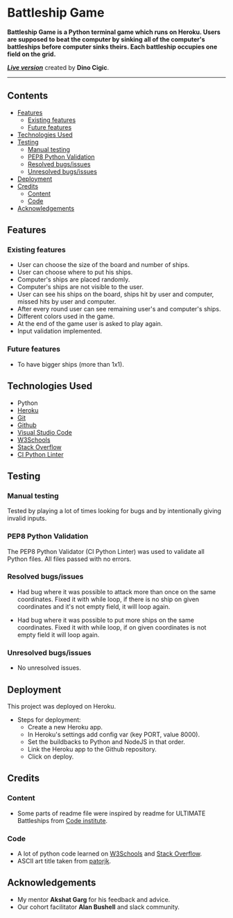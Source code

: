 # Battleship Game

**Battleship Game is a Python terminal game which runs on Heroku. Users are supposed to beat the computer by sinking all of the computer's battleships before computer sinks theirs. Each battleship occupies one field on the grid.**

***[Live version](https://dcigic92-pp3-battleship-game-e0f029a41560.herokuapp.com/)*** created by **Dino Cigic**.

***

## Contents

- [Features](#features)
    - [Existing features](#existing-features)
    - [Future features](#future-features)
- [Technologies Used](#technologies-used)
- [Testing](#testing)
    - [Manual testing](#manual-testing)
    - [PEP8 Python Validation](#pep8-python-validation)
    - [Resolved bugs/issues](#resolved-bugsissues)
    - [Unresolved bugs/issues](#unresolved-bugsissues)
- [Deployment](#deployment)
- [Credits](#credits)
    - [Content](#content)
    - [Code](#code)
- [Acknowledgements](#acknowledgements)

## Features

### Existing features

- User can choose the size of the board and number of ships.
- User can choose where to put his ships.
- Computer's ships are placed randomly.
- Computer's ships are not visible to the user.
- User can see his ships on the board, ships hit by user and computer, missed hits by user and computer.
- After every round user can see remaining user's and computer's ships.
- Different colors used in the game.
- At the end of the game user is asked to play again.
- Input validation implemented.

### Future features

- To have bigger ships (more than 1x1).

## Technologies Used
- Python
- [Heroku](https://heroku.com/)
- [Git](https://git-scm.com/)
- [Github](https://github.com/)
- [Visual Studio Code](https://code.visualstudio.com/)
- [W3Schools](https://www.w3schools.com/)
- [Stack Overflow](https://stackoverflow.com/)
- [CI Python Linter](https://pep8ci.herokuapp.com/)

## Testing

### Manual testing
Tested by playing a lot of times looking for bugs and by intentionally giving invalid inputs.

### PEP8 Python Validation
The PEP8 Python Validator (CI Python Linter) was used to validate all Python files. All files passed with no errors.

### Resolved bugs/issues

- Had bug where it was possible to attack more than once on the same coordinates. Fixed it with while loop, if there is no ship on given coordinates and it's not empty field, it will loop again.

- Had bug where it was possible to put more ships on the same coordinates. Fixed it with while loop, if on given coordinates is not empty field it will loop again.

### Unresolved bugs/issues

- No unresolved issues.

## Deployment

This project was deployed on Heroku.

- Steps for deployment:
    - Create a new Heroku app.
    - In Heroku's settings add config var (key PORT, value 8000).
    - Set the buildbacks to Python and NodeJS in that order.
    - Link the Heroku app to the Github repository.
    - Click on deploy.

## Credits

### Content

- Some parts of readme file were inspired by readme for ULTIMATE Battleships from [Code institute](https://learn.codeinstitute.net/dashboard).

### Code

- A lot of python code learned on [W3Schools](https://www.w3schools.com/) and [Stack Overflow](https://stackoverflow.com/).
- ASCII art title taken from [patorjk](https://patorjk.com/software/taag/#p=display&f=Stforek&t=BATTLESHIP%20GAME).

## Acknowledgements

- My mentor **Akshat Garg** for his feedback and advice.
- Our cohort facilitator **Alan Bushell** and slack community.